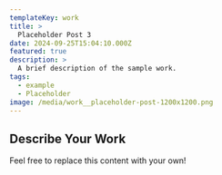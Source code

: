 ```yaml
---
templateKey: work
title: >
  Placeholder Post 3
date: 2024-09-25T15:04:10.000Z
featured: true
description: >
  A brief description of the sample work.
tags:
  - example
  - Placeholder
image: /media/work__placeholder-post-1200x1200.png
---
```

## Describe Your Work

Feel free to replace this content with your own!
